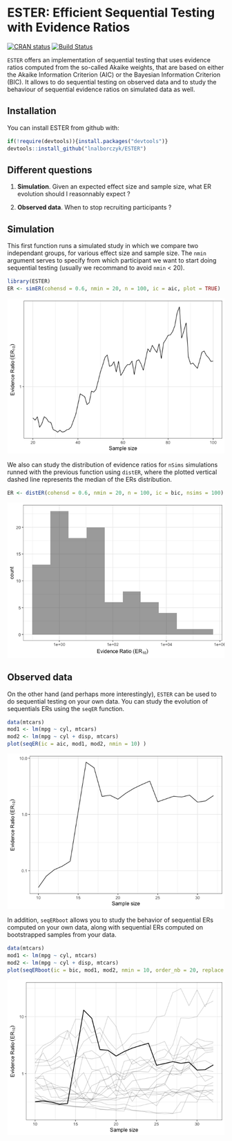 
<!-- README.md is generated from README.Rmd. Please edit that file -->
ESTER: Efficient Sequential Testing with Evidence Ratios
========================================================

[![CRAN status](http://www.r-pkg.org/badges/version/ESTER)](https://cran.r-project.org/package=ESTER) [![Build Status](https://travis-ci.org/lnalborczyk/ESTER.svg?branch=master)](https://travis-ci.org/lnalborczyk/ESTER)

`ESTER` offers an implementation of sequential testing that uses evidence ratios computed from the so-called Akaike weights, that are based on either the Akaike Information Criterion (AIC) or the Bayesian Information Criterion (BIC). It allows to do sequential testing on observed data and to study the behaviour of sequential evidence ratios on simulated data as well.

Installation
------------

You can install ESTER from github with:

``` r
if(!require(devtools)){install.packages("devtools")}
devtools::install_github("lnalborczyk/ESTER")
```

Different questions
-------------------

1.  **Simulation**. Given an expected effect size and sample size, what ER evolution should I reasonnably expect ?

2.  **Observed data**. When to stop recruiting participants ?

Simulation
----------

This first function runs a simulated study in which we compare two independant groups, for various effect size and sample size. The `nmin` argument serves to specify from which participant we want to start doing sequential testing (usually we recommand to avoid `nmin` &lt; 20).

``` r
library(ESTER)
ER <- simER(cohensd = 0.6, nmin = 20, n = 100, ic = aic, plot = TRUE)
```

![](README-unnamed-chunk-2-1.png)

We also can study the distribution of evidence ratios for `nSims` simulations runned with the previous function using `distER`, where the plotted vertical dashed line represents the median of the ERs distribution.

``` r
ER <- distER(cohensd = 0.6, nmin = 20, n = 100, ic = bic, nsims = 100)
```

![](README-unnamed-chunk-3-1.png)

Observed data
-------------

On the other hand (and perhaps more interestingly), `ESTER` can be used to do sequential testing on your own data. You can study the evolution of sequentials ERs using the `seqER` function.

``` r
data(mtcars)
mod1 <- lm(mpg ~ cyl, mtcars)
mod2 <- lm(mpg ~ cyl + disp, mtcars)
plot(seqER(ic = aic, mod1, mod2, nmin = 10) )
```

![](README-unnamed-chunk-4-1.png)

In addition, `seqERboot` allows you to study the behavior of sequential ERs computed on your own data, along with sequential ERs computed on bootstrapped samples from your data.

``` r
data(mtcars)
mod1 <- lm(mpg ~ cyl, mtcars)
mod2 <- lm(mpg ~ cyl + disp, mtcars)
plot(seqERboot(ic = bic, mod1, mod2, nmin = 10, order_nb = 20, replace = TRUE) )
```

![](README-unnamed-chunk-5-1.png)
